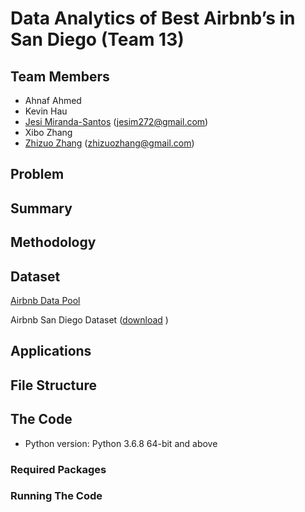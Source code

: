 # Data Analytics of Best Airbnb’s in San Diego (Team 13)

## Team Members 
* Ahnaf Ahmed 
* Kevin Hau 
* [Jesi Miranda-Santos](https://github.com/jesim272) (jesim272@gmail.com)
* Xibo Zhang
* [Zhizuo Zhang](https://github.com/MachineryZ "Zhizuo Zhang") (zhizuozhang@gmail.com)

## Problem 

## Summary 

## Methodology

## Dataset 
[Airbnb Data Pool](http://insideairbnb.com/get-the-data.html "Airbnb Data Pool")

Airbnb San Diego Dataset ([download](http://data.insideairbnb.com/united-states/ca/san-diego/2021-01-23/visualisations/listings.csv "Airbnb San Diego Dataset") )

## Applications

## File Structure

## The Code
* Python version: Python 3.6.8 64-bit and above
### Required Packages

### Running The Code


 
